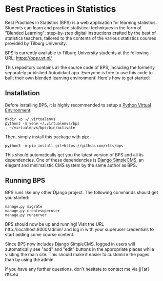 Best Practices in Statistics
============================

Best Practices in Statistics (BPS) is a web application for learning
statistics. Students can learn and practice statistical techniques in
the form of "Blended Learning": step-by-step digital instructions
crafted by the best of statistics teachers, tailored to the contents
of the various statistics courses provided by Tilburg University.

BPS is currently available to Tilburg University students at the
following URL: https://bps.uvt.nl/

This repository contains all the source code of BPS, including the
formerly separately published Autodidact app. Everyone is free to use
this code to built their own blended learning environment! Here's how
to get started:

Installation
------------

Before installing BPS, it is highly recommended to setup a [Python
Virtual Environment](https://docs.python.org/3/tutorial/venv.html):

    mkdir -p ~/.virtualenvs
    python3 -m venv ~/.virtualenvs/bps
    . ~/virtualenvs/bps/bin/activate

Then, simply install this package with pip:

    python3 -m pip install git+https://github.com/rtts/bps

This should automatically get you the latest version of BPS and all
its dependencies. One of these dependencies is [Django
SimpleCMS](https://github.com/rtts/django-simplecms), an elegant and
minimalistic CMS system by the same author as BPS.

Running BPS
-----------

BPS runs like any other Django project. The following commands should
get you started:

    manage.py migrate
    manage.py createsuperuser
    manage.py runserver

BPS should now be up and running! Visit the URL
http://localhost:8000/admin/ and log in with your superuser
credentials to start adding some course content.

Since BPS now includes Django SimpleCMS, logged in users will
automatically see "add" and "edit" buttons in the appropriate places
while visiting the main site. This should make it easier to customize
the pages than by using the admin.

If you have any further questions, don't hesitate to contact me via
jj [at] rtts.eu
